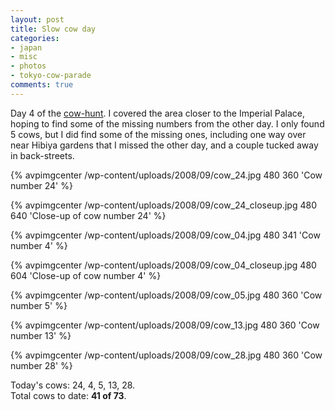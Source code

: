 ```yaml
---
layout: post
title: Slow cow day
categories:
- japan
- misc
- photos
- tokyo-cow-parade
comments: true
---
```

Day 4 of the [cow-hunt]({{root_url}}/{{site.category_dir}}/tokyo-cow-parade/). I covered the area closer to the Imperial Palace, hoping to find some of the missing numbers from the other day. I only found 5 cows, but I did find some of the missing ones, including one way over near Hibiya gardens that I missed the other day, and a couple tucked away in back-streets.

<!-- TODO --> <a href="http://picasaweb.google.com/avparker/TokyoCowParade2008Japan"></a>
{% avpimgcenter /wp-content/uploads/2008/09/cow_24.jpg 480 360 'Cow number 24' %}

{% avpimgcenter /wp-content/uploads/2008/09/cow_24_closeup.jpg 480 640 'Close-up of cow number 24' %}

<!--more-->

{% avpimgcenter /wp-content/uploads/2008/09/cow_04.jpg 480 341 'Cow number 4' %}

{% avpimgcenter /wp-content/uploads/2008/09/cow_04_closeup.jpg 480 604 'Close-up of cow number 4' %}

{% avpimgcenter /wp-content/uploads/2008/09/cow_05.jpg 480 360 'Cow number 5' %}

{% avpimgcenter /wp-content/uploads/2008/09/cow_13.jpg 480 360 'Cow number 13' %}

{% avpimgcenter /wp-content/uploads/2008/09/cow_28.jpg 480 360 'Cow number 28' %}

Today's cows: 24, 4, 5, 13, 28.<br/>
Total cows to date: __41 of 73__.
